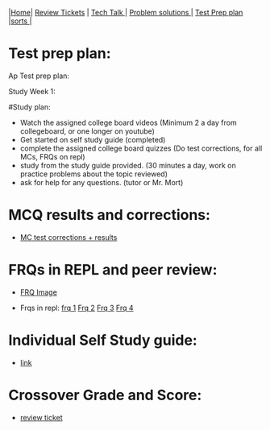 |[Home](.)| [Review Tickets](../reviewtickets) | [Tech Talk ](../techtalknotes)| [Problem solutions ](../problemsolutions)| [Test Prep plan ](.)|[sorts ](../sorts)|
# Test prep plan:
Ap Test prep plan:

Study Week 1:

#Study plan: 
- Watch the assigned college board videos (Minimum 2 a day from collegeboard, or one longer on youtube)
- Get started on self study guide (completed)
- complete the assigned college board quizzes (Do test corrections, for all MCs, FRQs on repl)
- study from the study guide provided. (30 minutes a day, work on practice problems about the topic reviewed)
- ask for help for any questions. (tutor or Mr. Mort)

# MCQ results and corrections: 
- [MC test corrections + results](https://github.com/dhrruvb/dhrruvb.github.io1/wiki/MC-Test-Corrections-2015-practice-test)

# FRQs in REPL and peer review:
- [FRQ Image](https://github.com/dhrruvb/dhrruvb.github.io1/wiki/FRQ-pictures)

- Frqs in repl: [frq 1](https://replit.com/@DhruvBhatnagar/frq-1-2015#Main.java) [Frq 2](https://replit.com/@DhruvBhatnagar/frq-2-2015#Main.java) [Frq 3](https://replit.com/@DhruvBhatnagar/frq-3-2015#Main.java) [Frq 4](https://replit.com/@DhruvBhatnagar/frq-4-2015)

# Individual Self Study guide:
- [link](https://github.com/dhrruvb/dhrruvb.github.io1/wiki/Study-Guide)

# Crossover Grade and Score: 
- [review ticket](https://github.com/dhrruvb/dhrruvb.github.io1/issues/8)
